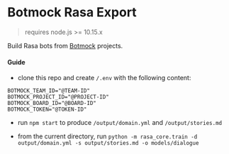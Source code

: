# Botmock Rasa Export

> requires node.js >= 10.15.x

Build Rasa bots from [Botmock](https://botmock.com) projects.

#### Guide

- clone this repo and create `/.env` with the following content:

```
BOTMOCK_TEAM_ID="@TEAM-ID"
BOTMOCK_PROJECT_ID="@PROJECT-ID"
BOTMOCK_BOARD_ID="@BOARD-ID"
BOTMOCK_TOKEN="@TOKEN-ID"
```

- run `npm start` to produce `/output/domain.yml` and `/output/stories.md`

- from the current directory, run `python -m rasa_core.train -d output/domain.yml -s output/stories.md -o models/dialogue`
